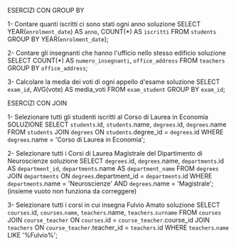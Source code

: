 ESERCIZI CON GROUP BY
<!-------------------------------------------------------->
1- Contare quanti iscritti ci sono stati ogni anno
soluzione
SELECT YEAR(`enrolment_date`) AS `anno`, COUNT(*) AS `iscritti`
FROM `students`
GROUP BY YEAR(`enrolment_date`);

2- Contare gli insegnanti che hanno l'ufficio nello stesso edificio
soluzione
SELECT COUNT(*) AS `numero_insegnanti`, `office_address`
FROM `teachers`
GROUP BY `office_address`;

3- Calcolare la media dei voti di ogni appello d'esame
soluzione
SELECT `exam_id`, AVG(vote) AS media_voti
FROM `exam_student`
GROUP BY `exam_id`;

ESERCIZI CON JOIN
<!----------------------------------------------------->
1- Selezionare tutti gli studenti iscritti al Corso di Laurea in Economia
SOLUZIONE
SELECT `students`.id, `students`.name, `degrees`.id, `degrees`.name
FROM `students`
JOIN `degrees` ON `students`.degree_id = `degrees`.id
WHERE `degrees`.name = 'Corso di Laurea in Economia';

2- Selezionare tutti i Corsi di Laurea Magistrale del Dipartimento di Neuroscienze
soluzione
SELECT `degrees`.id, `degrees`.name, `departments`.id AS `department_id`, `departments`.name AS `department_name`
FROM `degrees`
JOIN `departments` ON `degrees`.department_id = `departments`.id
WHERE `departments`.name = 'Neuroscienze' 
AND `degrees`.name = 'Magistrale';
(insieme vuoto non funziona da correggere)

3- Selezionare tutti i corsi in cui insegna Fulvio Amato
soluzione
SELECT `courses`.id, `courses`.`name`, `teachers`.name, `teachers`.`surname`
FROM `courses`
JOIN `course_teacher` ON `courses`.id = `course_teacher`.course_id
JOIN `teachers` ON `course_teacher`.teacher_id = `teachers`.id
 WHERE `teachers`.`name` LIKE '%Fulvio%';

